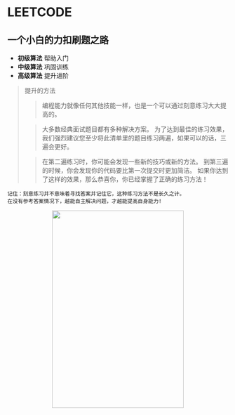 LEETCODE
====

一个小白的力扣刷题之路
----

- **初级算法** 帮助入门 
- **中级算法** 巩固训练    
- **高级算法** 提升进阶       

> 提升的方法   
>> 编程能力就像任何其他技能一样，也是一个可以通过刻意练习大大提高的。
>    
>> 大多数经典面试题目都有多种解决方案。 为了达到最佳的练习效果，我们强烈建议您至少将此清单里的题目练习两遍，如果可以的话，三遍会更好。   
>    
>> 在第二遍练习时，你可能会发现一些新的技巧或新的方法。 到第三遍的时候，你会发现你的代码要比第一次提交时更加简洁。 如果你达到了这样的效果，那么恭喜你，你已经掌握了正确的练习方法！    
```
记住：刻意练习并不意味着寻找答案并记住它，这种练习方法不是长久之计。 
在没有参考答案情况下，越能自主解决问题，才越能提高自身能力!
```
<div align=center><img src="https://ss1.bdstatic.com/70cFvXSh_Q1YnxGkpoWK1HF6hhy/it/u=2276891281,1705434642&fm=26&gp=0.jpg" width="300" height="450" /></div>

